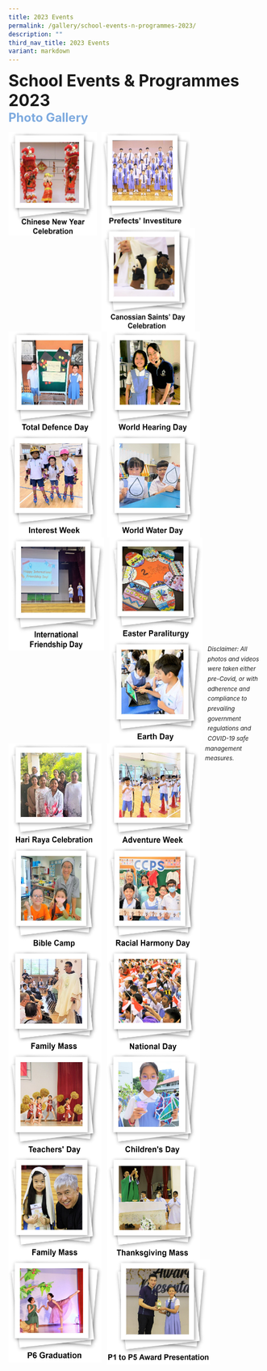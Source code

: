 ```yaml
---
title: 2023 Events
permalink: /gallery/school-events-n-programmes-2023/
description: ""
third_nav_title: 2023 Events
variant: markdown
---
```

<font size="6"><b>School Events &amp; Programmes 2023</b></font><br>
<font size="5" color="#7daadf"><b>Photo Gallery</b></font>


<center>

<p><a href="https://www.canossacatholicpri.moe.edu.sg/gallery/school-events-n-programmes-2023/Chinese-New-Year-Celebration/"><img src="/images/Our%20Stories/2023/CNY%20Celebrations%20-%20Cover%20Photo.jpg" style="width:175px;height:205px;margin-right:10px;" align="left"></a></p>

	
<p><a href="https://www.canossacatholicpri.moe.edu.sg/gallery/school-events-n-programmes-2023/Prefects-Investiture/"><img src="/images/Our%20Stories/2023/Prefects%20Investiture%20-%20Cover%20Photo.jpg" style="width:175px;height:190px;margin-right:10px;" align="left"></a></p>
	

<p><a href="https://www.canossacatholicpri.moe.edu.sg/gallery/school-events-n-programmes-2023/Canossian-Saints-Day-Celebration/"><img src="/images/Our%20Stories/2023/Canossian%20Saints%20Day%20Celebration%20-%20Cover%20Photo.jpg" style="width:185px;height:204px;margin-right:10px;" align="left"></a></p>
	
<br><br><br><br><br><br>
	
<p><a href="https://www.canossacatholicpri.moe.edu.sg/our-stories/2023-events/totaldefenceday//"><img src="/images/Our%20Stories/2023/total%20defence%20day%20-%20cover%20photo.JPG" style="width:185px;height:204px;margin-right:10px;" align="left"></a></p>
	

<p><a href="https://www.canossacatholicpri.moe.edu.sg/our-stories/2023-events/worldhearingday/"><img src="/images/Our%20Stories/2023/world%20hearing%20day%20-%20cover%20photo.JPG" style="width:185px;height:204px;margin-right:10px;" align="left"></a></p>


<p><a href="https://www.canossacatholicpri.moe.edu.sg/our-stories/2023-events/interestweek/"><img src="/images/Our%20Stories/2023/interest%20week%20-%20cover%20photo.JPG" style="width:185px;height:204px;margin-right:10px;" align="left"></a></p>
	
	
<br><br><br><br><br><br>	

	
<p><a href="https://www.canossacatholicpri.moe.edu.sg/our-stories/2023-events/worldwaterday/"><img src="/images/Our%20Stories/2023/world%20water%20day%20-%20cover%20photo.JPG" style="width:185px;height:204px;margin-right:10px;" align="left"></a></p>


<p><a href="https://www.canossacatholicpri.moe.edu.sg/our-stories/2023-events/internationalfriendshipday/"><img src="/images/Our%20Stories/2023/international%20friendship%20day%20-%20cover%20photo.JPG" style="width:190px;height:224px;margin-right:10px;" align="left"></a></p>
	


<p><a href="https://www.canossacatholicpri.moe.edu.sg/our-stories/2023-events/easterparaliturgy/"><img src="/images/Our%20Stories/2023/easter%20paraliturgy%20%20-%20cover%20photo.JPG" style="width:185px;height:204px;margin-right:10px;" align="left"></a></p>

	
<br><br><br><br><br><br>	


<p><a href="https://www.canossacatholicpri.moe.edu.sg/our-stories/2023-events/earthday//"><img src="/images/Our%20Stories/2023/earth%20day%20-%20cover%20photo.JPG" style="width:185px;height:204px;margin-right:10px;" align="left"></a></p>


<p><a href="https://www.canossacatholicpri.moe.edu.sg/our-stories/2023-events/harirayacelebration/"><img src="/images/Our%20Stories/2023/hari%20raya%20celebration%20-%20cover%20photo.JPG" style="width:185px;height:204px;margin-right:10px;" align="left"></a></p>


<p><a href="https://www.canossacatholicpri.moe.edu.sg/our-stories/2023-events/adventure-week/"><img src="/images/Our%20Stories/2023/Adventure_Week___Cover_Photo.jpg" style="width:185px;height:204px;margin-right:10px;" align="left"></a></p>


<br><br><br><br><br><br>	
	
	
<p><a href="https://www.canossacatholicpri.moe.edu.sg/our-stories/2023-events/biblecamp/"><img src="/images/Our%20Stories/2023/bible%20camp%20-%20cover%20photo.JPG" style="width:185px;height:204px;margin-right:10px;" align="left"></a></p>
	

<p><a href="https://www.canossacatholicpri.moe.edu.sg/our-stories/2023-events/racial-harmony-day"><img src="/images/Our%20Stories/2023/Racial_Harmony___Cover_Photo.jpg" style="width:185px;height:204px;margin-right:10px;" align="left"></a></p>
	

<p><a href="https://www.canossacatholicpri.moe.edu.sg/our-stories/2023-events/family-mass/"><img src="/images/Our%20Stories/2023/Family_Mass___Cover_Photo.jpg" style="width:185px;height:204px;margin-right:10px;" align="left"></a></p>
	

<br><br><br><br><br><br>	
	

<p><a href="https://www.canossacatholicpri.moe.edu.sg/our-stories/2023-events/national-day"><img src="/images/Our%20Stories/2023/National_Day___Cover_Photo.jpg" style="width:185px;height:204px;margin-right:10px;" align="left"></a></p>
	

<p><a href="https://www.canossacatholicpri.moe.edu.sg/our-stories/2023-events/teachers-day"><img src="/images/Our%20Stories/2023/Teachers__Day___Cover_Photo.jpg" style="width:185px;height:204px;margin-right:10px;" align="left"></a></p>
	
	
<p><a href="https://www.canossacatholicpri.moe.edu.sg/our-stories/2023-events/childrens-day/"><img src="/images/Our%20Stories/2023/Children_s_Day___Cover_Photo.jpg" style="width:185px;height:204px;margin-right:10px;" align="left"></a></p>

	
<br><br><br><br><br><br>	

	
<p><a href="https://www.canossacatholicpri.moe.edu.sg/our-stories/2023-events/family-mass-october"><img src="/images/Our%20Stories/2023/Family_Mass___Cover_Photo_2.jpg" style="width:185px;height:204px;margin-right:10px;" align="left"></a></p>
	

<p><a href="https://www.canossacatholicpri.moe.edu.sg/our-stories/2023-events/thanksgiving-mass/"><img src="/images/Our%20Stories/2023/Thanksgiving_Mass___Cover_Photo.jpg" style="width:185px;height:204px;margin-right:10px;" align="left"></a></p>
	

<p><a href="https://www.canossacatholicpri.moe.edu.sg/our-stories/2023-events/p6-graduation-day"><img src="/images/Our%20Stories/2023/P6_Graduation___Cover_Photo.jpg" style="width:185px;height:204px;margin-right:10px;" align="left"></a></p>

	
<br><br><br><br><br><br>	
	
	
<p><a href="https://www.canossacatholicpri.moe.edu.sg/our-stories/2023-events/p1-to-p5-award-presentation"><img src="/images/Our%20Stories/2023/Award_Presentation___Cover_Photo.jpg" style="width:205px;height:208px;margin-right:10px;" align="left"></a></p>

	
</center>


<br><br><br><br><br><br><br><br><br><br><br><br>
<sup><em>Disclaimer: All photos and videos were taken either pre-Covid, or with adherence and compliance to prevailing government regulations and COVID-19 safe management measures.</em></sup>